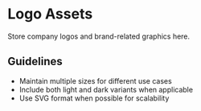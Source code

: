 # Logo Assets

Store company logos and brand-related graphics here.

## Guidelines

- Maintain multiple sizes for different use cases
- Include both light and dark variants when applicable
- Use SVG format when possible for scalability